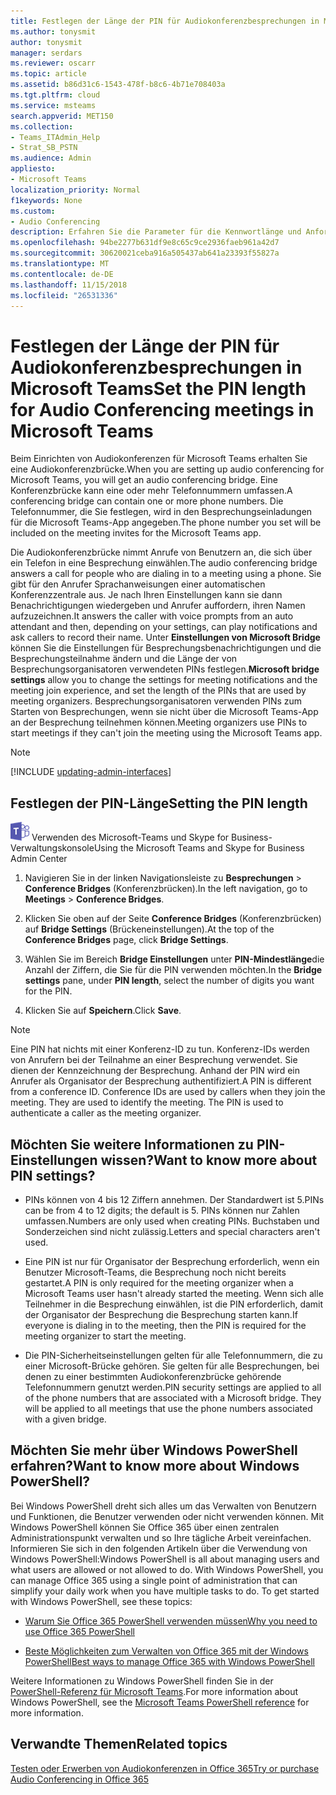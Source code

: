 ```yaml
---
title: Festlegen der Länge der PIN für Audiokonferenzbesprechungen in Microsoft Teams
ms.author: tonysmit
author: tonysmit
manager: serdars
ms.reviewer: oscarr
ms.topic: article
ms.assetid: b86d31c6-1543-478f-b8c6-4b71e708403a
ms.tgt.pltfrm: cloud
ms.service: msteams
search.appverid: MET150
ms.collection:
- Teams_ITAdmin_Help
- Strat_SB_PSTN
ms.audience: Admin
appliesto:
- Microsoft Teams
localization_priority: Normal
f1keywords: None
ms.custom:
- Audio Conferencing
description: Erfahren Sie die Parameter für die Kennwortlänge und Anforderungen einer PIN, und erfahren Sie, wie Microsoft-Teams, die Länge für Besprechungen festgelegt.
ms.openlocfilehash: 94be2277b631df9e8c65c9ce2936faeb961a42d7
ms.sourcegitcommit: 30620021ceba916a505437ab641a23393f55827a
ms.translationtype: MT
ms.contentlocale: de-DE
ms.lasthandoff: 11/15/2018
ms.locfileid: "26531336"
---
```

# <a name="set-the-pin-length-for-audio-conferencing-meetings-in-microsoft-teams"></a><span data-ttu-id="efbea-103">Festlegen der Länge der PIN für Audiokonferenzbesprechungen in Microsoft Teams</span><span class="sxs-lookup"><span data-stu-id="efbea-103">Set the PIN length for Audio Conferencing meetings in Microsoft Teams</span></span>

<span data-ttu-id="efbea-104">Beim Einrichten von Audiokonferenzen für Microsoft Teams erhalten Sie eine Audiokonferenzbrücke.</span><span class="sxs-lookup"><span data-stu-id="efbea-104">When you are setting up audio conferencing for Microsoft Teams, you will get an audio conferencing bridge.</span></span> <span data-ttu-id="efbea-105">Eine Konferenzbrücke kann eine oder mehr Telefonnummern umfassen.</span><span class="sxs-lookup"><span data-stu-id="efbea-105">A conferencing bridge can contain one or more phone numbers.</span></span> <span data-ttu-id="efbea-106">Die Telefonnummer, die Sie festlegen, wird in den Besprechungseinladungen für die Microsoft Teams-App angegeben.</span><span class="sxs-lookup"><span data-stu-id="efbea-106">The phone number you set will be included on the meeting invites for the Microsoft Teams app.</span></span>
  
<span data-ttu-id="efbea-107">Die Audiokonferenzbrücke nimmt Anrufe von Benutzern an, die sich über ein Telefon in eine Besprechung einwählen.</span><span class="sxs-lookup"><span data-stu-id="efbea-107">The audio conferencing bridge answers a call for people who are dialing in to a meeting using a phone.</span></span> <span data-ttu-id="efbea-108">Sie gibt für den Anrufer Sprachanweisungen einer automatischen Konferenzzentrale aus. Je nach Ihren Einstellungen kann sie dann Benachrichtigungen wiedergeben und Anrufer auffordern, ihren Namen aufzuzeichnen.</span><span class="sxs-lookup"><span data-stu-id="efbea-108">It answers the caller with voice prompts from an auto attendant and then, depending on your settings, can play notifications and ask callers to record their name.</span></span> <span data-ttu-id="efbea-109">Unter **Einstellungen von Microsoft Bridge** können Sie die Einstellungen für Besprechungsbenachrichtigungen und die Besprechungsteilnahme ändern und die Länge der von Besprechungsorganisatoren verwendeten PINs festlegen.</span><span class="sxs-lookup"><span data-stu-id="efbea-109">**Microsoft bridge settings** allow you to change the settings for meeting notifications and the meeting join experience, and set the length of the PINs that are used by meeting organizers.</span></span> <span data-ttu-id="efbea-110">Besprechungsorganisatoren verwenden PINs zum Starten von Besprechungen, wenn sie nicht über die Microsoft Teams-App an der Besprechung teilnehmen können.</span><span class="sxs-lookup"><span data-stu-id="efbea-110">Meeting organizers use PINs to start meetings if they can't join the meeting using the Microsoft Teams app.</span></span>

> [!NOTE]
> [!INCLUDE [updating-admin-interfaces](includes/updating-admin-interfaces.md)]
  
## <a name="setting-the-pin-length"></a><span data-ttu-id="efbea-111">Festlegen der PIN-Länge</span><span class="sxs-lookup"><span data-stu-id="efbea-111">Setting the PIN length</span></span>

![Teams-Logo-30x30.png](media/teams-logo-30x30.png) <span data-ttu-id="efbea-113">Verwenden des Microsoft-Teams und Skype for Business-Verwaltungskonsole</span><span class="sxs-lookup"><span data-stu-id="efbea-113">Using the Microsoft Teams and Skype for Business Admin Center</span></span>

1. <span data-ttu-id="efbea-114">Navigieren Sie in der linken Navigationsleiste zu **Besprechungen** > **Conference Bridges** (Konferenzbrücken).</span><span class="sxs-lookup"><span data-stu-id="efbea-114">In the left navigation, go to **Meetings** > **Conference Bridges**.</span></span> 

2. <span data-ttu-id="efbea-115">Klicken Sie oben auf der Seite **Conference Bridges** (Konferenzbrücken) auf **Bridge Settings** (Brückeneinstellungen).</span><span class="sxs-lookup"><span data-stu-id="efbea-115">At the top of the **Conference Bridges** page, click **Bridge Settings**.</span></span> 

3. <span data-ttu-id="efbea-116">Wählen Sie im Bereich **Bridge Einstellungen** unter **PIN-Mindestlänge**die Anzahl der Ziffern, die Sie für die PIN verwenden möchten.</span><span class="sxs-lookup"><span data-stu-id="efbea-116">In the **Bridge settings** pane, under **PIN length**, select the number of digits you want for the PIN.</span></span>

4. <span data-ttu-id="efbea-117">Klicken Sie auf **Speichern**.</span><span class="sxs-lookup"><span data-stu-id="efbea-117">Click **Save**.</span></span>

> [!NOTE]
> <span data-ttu-id="efbea-p103">Eine PIN hat nichts mit einer Konferenz-ID zu tun. Konferenz-IDs werden von Anrufern bei der Teilnahme an einer Besprechung verwendet. Sie dienen der Kennzeichnung der Besprechung. Anhand der PIN wird ein Anrufer als Organisator der Besprechung authentifiziert.</span><span class="sxs-lookup"><span data-stu-id="efbea-p103">A PIN is different from a conference ID. Conference IDs are used by callers when they join the meeting. They are used to identify the meeting. The PIN is used to authenticate a caller as the meeting organizer.</span></span> 

## <a name="want-to-know-more-about-pin-settings"></a><span data-ttu-id="efbea-122">Möchten Sie weitere Informationen zu PIN-Einstellungen wissen?</span><span class="sxs-lookup"><span data-stu-id="efbea-122">Want to know more about PIN settings?</span></span>

- <span data-ttu-id="efbea-123">PINs können von 4 bis 12 Ziffern annehmen. Der Standardwert ist 5.</span><span class="sxs-lookup"><span data-stu-id="efbea-123">PINs can be from 4 to 12 digits; the default is 5.</span></span> <span data-ttu-id="efbea-124">PINs können nur Zahlen umfassen.</span><span class="sxs-lookup"><span data-stu-id="efbea-124">Numbers are only used when creating PINs.</span></span> <span data-ttu-id="efbea-125">Buchstaben und Sonderzeichen sind nicht zulässig.</span><span class="sxs-lookup"><span data-stu-id="efbea-125">Letters and special characters aren't used.</span></span>
    
- <span data-ttu-id="efbea-126">Eine PIN ist nur für Organisator der Besprechung erforderlich, wenn ein Benutzer Microsoft-Teams, die Besprechung noch nicht bereits gestartet.</span><span class="sxs-lookup"><span data-stu-id="efbea-126">A PIN is only required for the meeting organizer when a Microsoft Teams user hasn't already started the meeting.</span></span> <span data-ttu-id="efbea-127">Wenn sich alle Teilnehmer in die Besprechung einwählen, ist die PIN erforderlich, damit der Organisator der Besprechung die Besprechung starten kann.</span><span class="sxs-lookup"><span data-stu-id="efbea-127">If everyone is dialing in to the meeting, then the PIN is required for the meeting organizer to start the meeting.</span></span>
    
- <span data-ttu-id="efbea-p106">Die PIN-Sicherheitseinstellungen gelten für alle Telefonnummern, die zu einer Microsoft-Brücke gehören. Sie gelten für alle Besprechungen, bei denen zu einer bestimmten Audiokonferenzbrücke gehörende Telefonnummern genutzt werden.</span><span class="sxs-lookup"><span data-stu-id="efbea-p106">PIN security settings are applied to all of the phone numbers that are associated with a Microsoft bridge. They will be applied to all meetings that use the phone numbers associated with a given bridge.</span></span> 
    
## <a name="want-to-know-more-about-windows-powershell"></a><span data-ttu-id="efbea-130">Möchten Sie mehr über Windows PowerShell erfahren?</span><span class="sxs-lookup"><span data-stu-id="efbea-130">Want to know more about Windows PowerShell?</span></span>

<span data-ttu-id="efbea-p107">Bei Windows PowerShell dreht sich alles um das Verwalten von Benutzern und Funktionen, die Benutzer verwenden oder nicht verwenden können. Mit Windows PowerShell können Sie Office 365 über einen zentralen Administrationspunkt verwalten und so Ihre tägliche Arbeit vereinfachen. Informieren Sie sich in den folgenden Artikeln über die Verwendung von Windows PowerShell:</span><span class="sxs-lookup"><span data-stu-id="efbea-p107">Windows PowerShell is all about managing users and what users are allowed or not allowed to do. With Windows PowerShell, you can manage Office 365 using a single point of administration that can simplify your daily work when you have multiple tasks to do. To get started with Windows PowerShell, see these topics:</span></span>
    
  - [<span data-ttu-id="efbea-134">Warum Sie Office 365 PowerShell verwenden müssen</span><span class="sxs-lookup"><span data-stu-id="efbea-134">Why you need to use Office 365 PowerShell</span></span>](https://go.microsoft.com/fwlink/?LinkId=525041)
    
  - [<span data-ttu-id="efbea-135">Beste Möglichkeiten zum Verwalten von Office 365 mit der Windows PowerShell</span><span class="sxs-lookup"><span data-stu-id="efbea-135">Best ways to manage Office 365 with Windows PowerShell</span></span>](https://go.microsoft.com/fwlink/?LinkId=525142)
    
<span data-ttu-id="efbea-136">Weitere Informationen zu Windows PowerShell finden Sie in der [PowerShell-Referenz für Microsoft Teams](https://docs.microsoft.com/powershell/module/teams/?view=teams-ps).</span><span class="sxs-lookup"><span data-stu-id="efbea-136">For more information about Windows PowerShell, see the [Microsoft Teams PowerShell reference](https://docs.microsoft.com/powershell/module/teams/?view=teams-ps) for more information.</span></span>
    
  
## <a name="related-topics"></a><span data-ttu-id="efbea-137">Verwandte Themen</span><span class="sxs-lookup"><span data-stu-id="efbea-137">Related topics</span></span>

[<span data-ttu-id="efbea-138">Testen oder Erwerben von Audiokonferenzen in Office 365</span><span class="sxs-lookup"><span data-stu-id="efbea-138">Try or purchase Audio Conferencing in Office 365</span></span>](/SkypeForBusiness/audio-conferencing-in-office-365/try-or-purchase-audio-conferencing-in-office-365)
